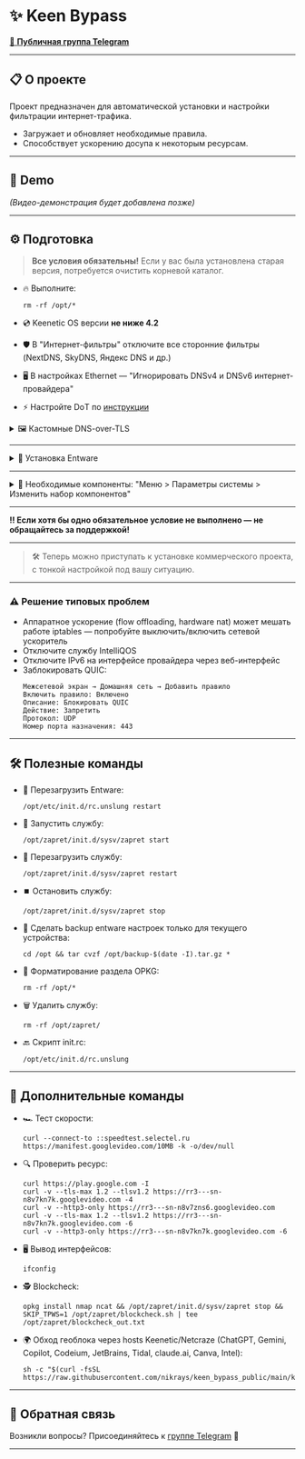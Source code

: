 # ✨ Keen Bypass

[📢 **Публичная группа Telegram**](https://t.me/keenetic_boost)  

---

## 📋 О проекте

Проект предназначен для автоматической установки и настройки фильтрации интернет-трафика.
- Загружает и обновляет необходимые правила.
- Способствует ускорению досупа к некоторым ресурсам.

---

## 🎥 Demo

_(Видео-демонстрация будет добавлена позже)_

---

## ⚙️ Подготовка

> **Все условия обязательны!**
> Если у вас была установлена старая версия, потребуется очистить корневой каталог.

- 🔥 Выполните:
  ```shell
  rm -rf /opt/*
  ```

- 💿 Keenetic OS версии **не ниже 4.2**
- 🛡️ В "Интернет-фильтры" отключите все сторонние фильтры (NextDNS, SkyDNS, Яндекс DNS и др.)
- 🖥️ В настройках Ethernet — "Игнорировать DNSv4 и DNSv6 интернет-провайдера"
- ⚡ Настройте DоT по [инструкции](https://help.keenetic.com/hc/ru/articles/360021214160)

<details>
  <summary>🖼️ Кастомные DNS-over-TLS</summary>

- **DoT1:**
  Сервер: `tuu01.dnscry.pt`  
  TLS-имя: `tuu01.dnscry.pt`

- **DoT1(Альтернатива1):**
  Сервер: `hel01.dnscry.pt`  
  TLS-имя: `hel01.dnscry.pt`

- **DoT1(Альтернатива2):**
  Сервер: `gru01.dnscry.pt`  
  TLS-имя: `gru01.dnscry.pt`

- **DoT2:**
  Сервер: `77.88.8.8`  
  TLS-имя: `common.dot.dns.yandex.net`

</details>

---

<details>
  <summary>📝 Установка Entware</summary>

1. Предварительно отформатируйте флешку в ext4 с названием раздела `opkg`
2. Подключите к роутеру, зайдите в CLI через [192.168.1.1/a](http://192.168.1.1/a)
3. Вставьте команду для отключения OPKG:

   ```
   opkg no disk
   ```

4. Вставьте команду (выберите архитектуру):

   **Mipsel:**
   ```
   opkg disk opkg:/ https://bin.entware.net/mipselsf-k3.4/installer/mipsel-installer.tar.gz
   ```
   **Arch64:**
   ```
   opkg disk opkg:/ https://bin.entware.net/aarch64-k3.10/installer/aarch64-installer.tar.gz
   ```
   _(название раздела можно уточнить в web-интерфейсе накопителя)_

5. Следите за логом в разделе диагностики

- [Официальная инструкция](https://help.keenetic.com/hc/ru/articles/360021214160)
</details>

---

<details>
  <summary>📸 Необходимые компоненты: "Меню > Параметры системы > Изменить набор компонентов"</summary>

- **Базовые компоненты:** Сервер SSH
- **Сетевые функции:** SSTP VPN-сервер, IPv6, WireGuard VPN
- **Пакеты OPKG:** Поддержка открытых пакетов, Модули ядра Netfilter

_Сохраните изменения — устройство перезагрузится_
</details>

---

**‼️ Если хотя бы одно обязательное условие не выполнено — не обращайтесь за поддержкой!**

---

> 🛠️ Теперь можно приступать к установке коммерческого проекта, с тонкой настройкой под вашу ситуацию.

---

### ⚠️ Решение типовых проблем

- Аппаратное ускорение (flow offloading, hardware nat) может мешать работе iptables — попробуйте выключить/включить сетевой ускоритель
- Отключите службу IntelliQOS
- Отключите IPv6 на интерфейсе провайдера через веб-интерфейс
- Заблокировать QUIC:
  ```
  Межсетевой экран → Домашняя сеть → Добавить правило
  Включить правило: Включено
  Описание: Блокировать QUIC
  Действие: Запретить
  Протокол: UDP
  Номер порта назначения: 443
  ```

---

## 🛠️ Полезные команды

- 🔄 Перезагрузить Entware:
  ```shell
  /opt/etc/init.d/rc.unslung restart
  ```
- 🚦 Запустить службу:
  ```shell
  /opt/zapret/init.d/sysv/zapret start
  ```
- 🔁 Перезагрузить службу:
  ```shell
  /opt/zapret/init.d/sysv/zapret restart
  ```
- ⏹️ Остановить службу:
  ```shell
  /opt/zapret/init.d/sysv/zapret stop
  ```
- 💾 Сделать backup entware настроек только для текущего устройства:
  ```shell
  cd /opt && tar cvzf /opt/backup-$(date -I).tar.gz *
  ```
- 🧹 Форматирование раздела OPKG:
  ```shell
  rm -rf /opt/*
  ```
- 🗑️ Удалить службу:
  ```shell
  rm -rf /opt/zapret/
  ```
- 🔙 Скрипт init.rc:
  ```shell
  /opt/etc/init.d/rc.unslung
  ```

---

## 🚀 Дополнительные команды

- 🏎️ Тест скорости:
  ```shell
  curl --connect-to ::speedtest.selectel.ru https://manifest.googlevideo.com/10MB -k -o/dev/null
  ```
- 🔍 Проверить ресурс:
  ```shell
  curl https://play.google.com -I
  curl -v --tls-max 1.2 --tlsv1.2 https://rr3---sn-n8v7kn7k.googlevideo.com -4
  curl -v --http3-only https://rr3---sn-n8v7zns6.googlevideo.com
  curl -v --tls-max 1.2 --tlsv1.2 https://rr3---sn-n8v7kn7k.googlevideo.com -6
  curl -v --http3-only https://rr3---sn-n8v7kn7k.googlevideo.com -6
  ```
- 🖥️ Вывод интерфейсов:
  ```shell
  ifconfig
  ```
- 🕵️ Blockcheck:
  ```shell
  opkg install nmap ncat && /opt/zapret/init.d/sysv/zapret stop && SKIP_TPWS=1 /opt/zapret/blockcheck.sh | tee /opt/zapret/blockcheck_out.txt
  ```
- 🌍 Обход геоблока через hosts Keenetic/Netcraze (ChatGPT, Gemini, Copilot, Codeium, JetBrains, Tidal, claude.ai, Canva, Intel):
  ```shell
  sh -c "$(curl -fsSL https://raw.githubusercontent.com/nikrays/keen_bypass_public/main/keen_bypass_geo.sh)"
  ```

---

## 💬 Обратная связь

Возникли вопросы? Присоединяйтесь к [группе Telegram](https://t.me/keenetic_boost) 🚀

---
